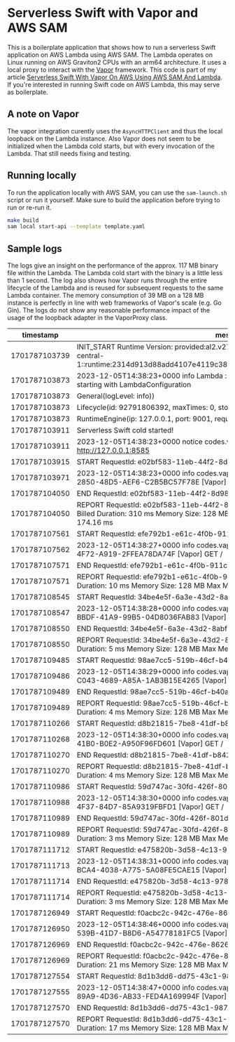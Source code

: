 # Serverless Swift with Vapor and AWS SAM

This is a boilerplate application that shows how to run a serverless Swift application on AWS Lambda using AWS SAM. The Lambda operates on Linux running on AWS Graviton2 CPUs with an arm64 architecture. It uses a local proxy to interact with the [Vapor](https://vapor.codes/) framework. This code is part of my article [Serverless Swift With Vapor On AWS Using AWS SAM And Lambda](https://medium.com/@jankammerath/serverless-swift-with-vapor-on-aws-using-aws-sam-and-lambda-3bd89bed5325). If you're interested in running Swift code on AWS Lambda, this may serve as boilerplate.

## A note on Vapor

The vapor integration curently uses the `AsyncHTTPClient` and thus the local loopback on the Lambda instance. Also Vapor does not seem to be initialized when the Lambda cold starts, but with every invocation of the Lambda. That still needs fixing and testing. 

## Running locally

To run the application locally with AWS SAM, you can use the `sam-launch.sh` script or run it yourself. Make sure to build the application before trying to run or re-run it. 

```bash
make build
sam local start-api --template template.yaml
```

## Sample logs

The logs give an insight on the performance of the approx. 117 MB binary file within the Lambda. The Lambda cold start with the binary is a little less than 1 second. The log also shows how Vapor runs through the entire lifecycle of the Lambda and is reused for subsequent requests to the same Lambda container. The memory consumption of 39 MB on a 128 MB instance is perfectly in line with web frameworks of Vapor's scale (e.g. Go Gin). The logs do not show any reasonable performance impact of the usage of the loopback adapter in the VaporProxy class.

|   timestamp   |                                                                                 message                                                                                  |
|---------------|--------------------------------------------------------------------------------------------------------------------------------------------------------------------------|
| 1701787103739 | INIT_START Runtime Version: provided:al2.v27 Runtime Version ARN: arn:aws:lambda:eu-central-1::runtime:2314d913d88add4107e4119c38e7eff2379525a1b70c242c2fbbd5f44af167a2  |
| 1701787103873 | 2023-12-05T14:38:23+0000 info Lambda : [AWSLambdaRuntimeCore] lambda runtime starting with LambdaConfiguration                                                           |
| 1701787103873 | General(logLevel: info))                                                                                                                                                 |
| 1701787103873 | Lifecycle(id: 92791806392, maxTimes: 0, stopSignal: TERM)                                                                                                                |
| 1701787103873 | RuntimeEngine(ip: 127.0.0.1, port: 9001, requestTimeout: nil                                                                                                             |
| 1701787103911 | Serverless Swift cold started!                                                                                                                                           |
| 1701787103911 | 2023-12-05T14:38:23+0000 notice codes.vapor.application : [Vapor] Server starting on http://127.0.0.1:8585                                                               |
| 1701787103915 | START RequestId: e02bf583-11eb-44f2-8d98-07fc237d7e66 Version: $LATEST                                                                                                   |
| 1701787103971 | 2023-12-05T14:38:23+0000 info codes.vapor.application : request-id=1ECCFC3A-2850-48D5-AEF6-C2B5BC57F78E [Vapor] GET /                                                    |
| 1701787104050 | END RequestId: e02bf583-11eb-44f2-8d98-07fc237d7e66                                                                                                                      |
| 1701787104050 | REPORT RequestId: e02bf583-11eb-44f2-8d98-07fc237d7e66 Duration: 134.84 ms Billed Duration: 310 ms Memory Size: 128 MB Max Memory Used: 38 MB Init Duration: 174.16 ms   |
| 1701787107561 | START RequestId: efe792b1-e61c-4f0b-911c-9d9971ea8140 Version: $LATEST                                                                                                   |
| 1701787107562 | 2023-12-05T14:38:27+0000 info codes.vapor.application : request-id=BB06BD73-7FAE-4F72-A919-2FFEA78DA74F [Vapor] GET /                                                    |
| 1701787107571 | END RequestId: efe792b1-e61c-4f0b-911c-9d9971ea8140                                                                                                                      |
| 1701787107571 | REPORT RequestId: efe792b1-e61c-4f0b-911c-9d9971ea8140 Duration: 9.96 ms Billed Duration: 10 ms Memory Size: 128 MB Max Memory Used: 39 MB                               |
| 1701787108545 | START RequestId: 34be4e5f-6a3e-43d2-8abf-ab0d4d5393f5 Version: $LATEST                                                                                                   |
| 1701787108547 | 2023-12-05T14:38:28+0000 info codes.vapor.application : request-id=594AF1A0-BBDF-41A9-99B5-04D8036FAB83 [Vapor] GET /                                                    |
| 1701787108550 | END RequestId: 34be4e5f-6a3e-43d2-8abf-ab0d4d5393f5                                                                                                                      |
| 1701787108550 | REPORT RequestId: 34be4e5f-6a3e-43d2-8abf-ab0d4d5393f5 Duration: 4.41 ms Billed Duration: 5 ms Memory Size: 128 MB Max Memory Used: 39 MB                                |
| 1701787109485 | START RequestId: 98ae7cc5-519b-46cf-b40a-59db39132c84 Version: $LATEST                                                                                                   |
| 1701787109486 | 2023-12-05T14:38:29+0000 info codes.vapor.application : request-id=509365D5-C043-4689-A85A-1AB3B15E4265 [Vapor] GET /                                                    |
| 1701787109489 | END RequestId: 98ae7cc5-519b-46cf-b40a-59db39132c84                                                                                                                      |
| 1701787109489 | REPORT RequestId: 98ae7cc5-519b-46cf-b40a-59db39132c84 Duration: 3.87 ms Billed Duration: 4 ms Memory Size: 128 MB Max Memory Used: 39 MB                                |
| 1701787110266 | START RequestId: d8b21815-7be8-41df-b842-9f44aad27ccf Version: $LATEST                                                                                                   |
| 1701787110268 | 2023-12-05T14:38:30+0000 info codes.vapor.application : request-id=46EF492E-BA96-41B0-B0E2-A950F96FD601 [Vapor] GET /                                                    |
| 1701787110270 | END RequestId: d8b21815-7be8-41df-b842-9f44aad27ccf                                                                                                                      |
| 1701787110270 | REPORT RequestId: d8b21815-7be8-41df-b842-9f44aad27ccf Duration: 3.35 ms Billed Duration: 4 ms Memory Size: 128 MB Max Memory Used: 39 MB                                |
| 1701787110986 | START RequestId: 59d747ac-30fd-426f-801d-b2b49947672b Version: $LATEST                                                                                                   |
| 1701787110988 | 2023-12-05T14:38:30+0000 info codes.vapor.application : request-id=2F31B2B2-087E-4F37-84D7-85A9319FBFD1 [Vapor] GET /                                                    |
| 1701787110989 | END RequestId: 59d747ac-30fd-426f-801d-b2b49947672b                                                                                                                      |
| 1701787110989 | REPORT RequestId: 59d747ac-30fd-426f-801d-b2b49947672b Duration: 2.60 ms Billed Duration: 3 ms Memory Size: 128 MB Max Memory Used: 39 MB                                |
| 1701787111712 | START RequestId: e475820b-3d58-4c13-978d-33dfb8ab5643 Version: $LATEST                                                                                                   |
| 1701787111713 | 2023-12-05T14:38:31+0000 info codes.vapor.application : request-id=94ED794E-BCA4-4038-A775-5A08FE5CAE15 [Vapor] GET /                                                    |
| 1701787111714 | END RequestId: e475820b-3d58-4c13-978d-33dfb8ab5643                                                                                                                      |
| 1701787111714 | REPORT RequestId: e475820b-3d58-4c13-978d-33dfb8ab5643 Duration: 2.46 ms Billed Duration: 3 ms Memory Size: 128 MB Max Memory Used: 40 MB                                |
| 1701787126949 | START RequestId: f0acbc2c-942c-476e-8626-a91baebf2150 Version: $LATEST                                                                                                   |
| 1701787126950 | 2023-12-05T14:38:46+0000 info codes.vapor.application : request-id=43AE11AB-539B-41D7-B8D6-A54778181FC5 [Vapor] GET /                                                    |
| 1701787126969 | END RequestId: f0acbc2c-942c-476e-8626-a91baebf2150                                                                                                                      |
| 1701787126969 | REPORT RequestId: f0acbc2c-942c-476e-8626-a91baebf2150 Duration: 20.38 ms Billed Duration: 21 ms Memory Size: 128 MB Max Memory Used: 40 MB                              |
| 1701787127554 | START RequestId: 8d1b3dd6-dd75-43c1-987f-104a8214f3bc Version: $LATEST                                                                                                   |
| 1701787127555 | 2023-12-05T14:38:47+0000 info codes.vapor.application : request-id=C265146E-89A9-4D36-AB33-FED4A169994F [Vapor] GET /                                                    |
| 1701787127570 | END RequestId: 8d1b3dd6-dd75-43c1-987f-104a8214f3bc                                                                                                                      |
| 1701787127570 | REPORT RequestId: 8d1b3dd6-dd75-43c1-987f-104a8214f3bc Duration: 16.09 ms Billed Duration: 17 ms Memory Size: 128 MB Max Memory Used: 40 MB                              |